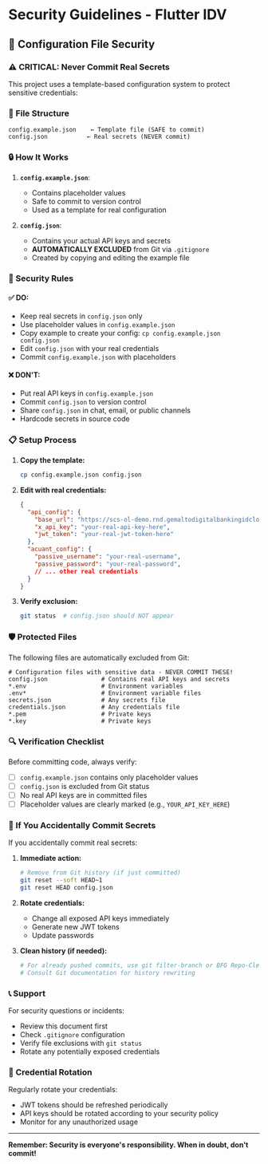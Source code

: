 # Security Guidelines - Flutter IDV

## 🔐 Configuration File Security

### ⚠️ CRITICAL: Never Commit Real Secrets

This project uses a template-based configuration system to protect sensitive credentials:

### 📁 File Structure

```
config.example.json    ← Template file (SAFE to commit)
config.json           ← Real secrets (NEVER commit)
```

### 🔒 How It Works

1. **`config.example.json`**: 
   - Contains placeholder values
   - Safe to commit to version control
   - Used as a template for real configuration

2. **`config.json`**: 
   - Contains your actual API keys and secrets
   - **AUTOMATICALLY EXCLUDED** from Git via `.gitignore`
   - Created by copying and editing the example file

### 🚨 Security Rules

#### ✅ DO:
- Keep real secrets in `config.json` only
- Use placeholder values in `config.example.json`
- Copy example to create your config: `cp config.example.json config.json`
- Edit `config.json` with your real credentials
- Commit `config.example.json` with placeholders

#### ❌ DON'T:
- Put real API keys in `config.example.json`
- Commit `config.json` to version control
- Share `config.json` in chat, email, or public channels
- Hardcode secrets in source code

### 📋 Setup Process

1. **Copy the template:**
   ```bash
   cp config.example.json config.json
   ```

2. **Edit with real credentials:**
   ```json
   {
     "api_config": {
       "base_url": "https://scs-ol-demo.rnd.gemaltodigitalbankingidcloud.com/scs/v1",
       "x_api_key": "your-real-api-key-here",
       "jwt_token": "your-real-jwt-token-here"
     },
     "acuant_config": {
       "passive_username": "your-real-username",
       "passive_password": "your-real-password",
       // ... other real credentials
     }
   }
   ```

3. **Verify exclusion:**
   ```bash
   git status  # config.json should NOT appear
   ```

### 🛡️ Protected Files

The following files are automatically excluded from Git:

```gitignore
# Configuration files with sensitive data - NEVER COMMIT THESE!
config.json               # Contains real API keys and secrets
*.env                     # Environment variables
.env*                     # Environment variable files
secrets.json              # Any secrets file
credentials.json          # Any credentials file
*.pem                     # Private keys
*.key                     # Private keys
```

### 🔍 Verification Checklist

Before committing code, always verify:

- [ ] `config.example.json` contains only placeholder values
- [ ] `config.json` is excluded from Git status
- [ ] No real API keys are in committed files
- [ ] Placeholder values are clearly marked (e.g., `YOUR_API_KEY_HERE`)

### 🚨 If You Accidentally Commit Secrets

If you accidentally commit real secrets:

1. **Immediate action:**
   ```bash
   # Remove from Git history (if just committed)
   git reset --soft HEAD~1
   git reset HEAD config.json
   ```

2. **Rotate credentials:**
   - Change all exposed API keys immediately
   - Generate new JWT tokens
   - Update passwords

3. **Clean history (if needed):**
   ```bash
   # For already pushed commits, use git filter-branch or BFG Repo-Cleaner
   # Consult Git documentation for history rewriting
   ```

### 📞 Support

For security questions or incidents:
- Review this document first
- Check `.gitignore` configuration
- Verify file exclusions with `git status`
- Rotate any potentially exposed credentials

### 🔄 Credential Rotation

Regularly rotate your credentials:
- JWT tokens should be refreshed periodically
- API keys should be rotated according to your security policy
- Monitor for any unauthorized usage

---

**Remember: Security is everyone's responsibility. When in doubt, don't commit!** 